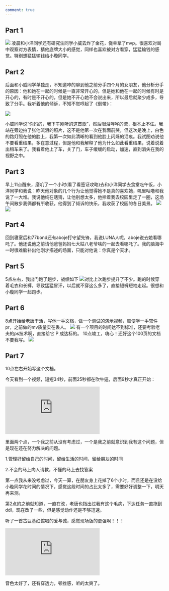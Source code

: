 ```yaml
---
comment: true
---
```

## Part 1
![](../../图片/d653bbbe98827c170fb147662149f83.jpg)
凌晨和小洋同学还有研究生同学小威去炸了金花，侥幸拿了mvp。很喜欢对局中观察对方表情，猜他底牌大小的感觉，同样也喜欢被对方看穿，猛猛输钱的感觉。特别想猛猛输钱给小璇同学。
## Part 2
后面和小威同学单独走，不知道咋的聊到他之前分手四个月的女朋友，他分析分手的原因：他和她在一起的时候是一直非常开心的，但是她和他在一起的时候有时是开心的，有时是不开心的，但是她不开心她不会说出来，所以最后就聚少成多，导致了分手。我听着他的倾诉，不知不觉哼起了《倒带》：

![](../../图片/2.16%20倒带歌词.png)

小威同学说“你妈的，我下午刚听的这首歌”，然后眼泪哗哗的流，根本止不住。我站在旁边拍了张他流泪的照片，这不是他第一次在我面前哭，但这次是晚上，白色的路灯照在他的脸上，我第一次如此清晰的看到他脸上闪烁的泪痕。我试图劝说他不要看重结果，多在意过程，但是他和我解释了他为什么如此看重结果，说着说着出租车来了。我看着他上了车，关了门，车子缓缓的启动，加速，直到消失在我的视野之中。

## Part 3
早上11点醒来，磨叽了一个小时(看了看签证攻略)去和小洋同学去食堂吃午饭，小洋同学和我说：昨天他对象的几个行为让他觉得她不是真的喜欢她，叽里咕噜和我说了一大堆。我说他纯在瞎猜，让他别想太多，他拎着我去校园里走了一圈，这场午间散步我俩都有所收获，他得到了倾诉的快乐，我收获了校园的冬日美景。
![](../../图片/2b42f131e619a86bb840c6cd60898d1.jpg)
![](../../图片/59d07cfe32439d690378e21a1e93c7d.jpg)

## Part 4
回到寝室后和77bond还有aboje打守望先锋，我说LUNA人呢，aboje说去她看哪吒了。他还说他之前请他爸爸妈妈七大姑八老爷啥的一起去看哪吒了。我的脑海中一时很难脑补出他刚才描述的场面，只能对他说：你真是个天才。

## Part 5
5点左右，我出门跑了趟步，战绩如下
![](../../图片/5088eda85f3d01663235747c541d777.jpg)对比上次跑步提升了不少。跑的时候穿着毛衣和长裤，导致猛猛冒汗，以后就不穿这么多了，直接短裤短袖走起。很想和小璇同学一起跑步。

## Part 6
8点开始给老唐干活，写他一手文档，做一个测试的演示视频，顺便学一手软件pr，之前做的mv质量实在丢人。
![](../../图片/2.16横向.png)
有一个项目的时间达不到标准，还要考验老夫的ps技术啊，直接给它 P 成达标的。
10点竣工，嗨心！还好这个100页的文档不要我写。
![](../../图片/2.16老唐给力.png)


## Part 7
10点左右开始写这个文档。

今天看到一个视频，短短34秒，前面25秒都在吹牛逼，后面9秒才真正开始：

<iframe src="https://player.bilibili.com/player.html?isOutside=true&aid=113954810499659&bvid=BV16cNEeXE1n&cid=28238021394&p=1&autoplay=false" scrolling="no" border="0" frameborder="no" framespacing="0" allowfullscreen="true"></iframe>

里面两个点，一个我之前从没有考虑过，一个是我之前就意识到我有这个问题，但是现在还在努力解决的问题。

1.管理好留给自己的时间，留给生活的时间，留给朋友的时间

2.不会的马上向人请教，不懂的马上去找答案

第一点我从来没考虑过，今天一算，在朋友身上花掉了6个小时，而且还是在没给小璇同学花时间的情况下，感觉这段时间的占比太多了，需要好好调整一下，明天再来测。

第2点的之前就知道，一直在改，老唐也指出过我有这个毛病，下达任务一直拖到ddl，现在改了一些，但是感觉动作还是不够迅速。


听了一首古巨基红馆唱的爱与诚，感觉现场版的更强啊！！！

<iframe src="https://player.bilibili.com/player.html?isOutside=true&aid=288579205&bvid=BV1Gf4y1y771&cid=279815985&p=1&autoplay=0" scrolling="no" border="0" frameborder="no" framespacing="0" allowfullscreen="true"></iframe>

音色太好了，还有穿透力，顿挫感，听的太爽了。